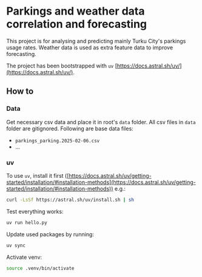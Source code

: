 # Parkings and weather data correlation and forecasting

This project is for analysing and predicting mainly Turku City's parkings usage rates.
Weather data is used as extra feature data to improve forecasting.

The project has been bootstrapped with `uv` [https://docs.astral.sh/uv/](https://docs.astral.sh/uv/).

## How to

### Data

Get necessary csv data and place it in root's `data` folder. All csv files in `data` folder are gitignored.
Following are base data files:

- `parkings_parking.2025-02-06.csv`
- ...

### uv

To use `uv`, install it first ([https://docs.astral.sh/uv/getting-started/installation/#installation-methods](https://docs.astral.sh/uv/getting-started/installation/#installation-methods)) e.g.:

```bash
curl -LsSf https://astral.sh/uv/install.sh | sh
```

Test everything works:

```bash
uv run hello.py
```

Update used packages by running:

```bash
uv sync
```

Activate venv:

```bash
source .venv/bin/activate
```
